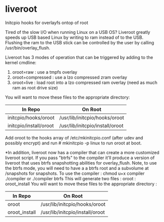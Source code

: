 # liveroot
Initcpio hooks for overlayfs ontop of root

Tired of the slow I/O when running Linux on a USB OS?
Liveroot greatly speeds up USB based Linux by writing to ram instead of to the USB. Flushing the ram to the USB stick can be controlled by the user by calling /usr/bin/overlay_flush.

Liveroot has 3 modes of operation that can be triggered by adding to the kernel cmdline:
  1) oroot=raw        : use a tmpfs overlay
  2) oroot=compressed : use a lzo compressed zram overlay
  3) oroot=live       : load root into a lzo compressed ram overlay (need as much ram as root drive size)

You will want to move these files to the appropriate directory:

In Repo                 |   On Root
------------------------|------------------------------------
initcpio/hooks/oroot    |    /usr/lib/initcpio/hooks/oroot
initcpio/install/oroot  |    /usr/lib/initcpio/install/oroot

Add oroot to the hooks array of /etc/mkinitcpio.conf (after udev and possibly encrypt) and run # mkinitcpio -p linux to run oroot at boot.

*In addition, liveroot now has a compiler that can create a more customized liveroot script. If you pass "btrfs" to the compiler it'll produce a version of liveroot that uses btrfs snapshotting abilities for overlay_flush. Note, to use the btrfs mode, you will need to have a a btrfs root and a subvolume at /snapshots for snapshots.
To use the compiler :
   chmod u+x compiler
   ./compiler
 or
   ./compiler btrfs
This will generate two files : oroot
                             : oroot_install
You will want to move these files to the appropriate directory :

In Repo                 |   On Root
------------------------|------------------------------------
oroot                   |    /usr/lib/initcpio/hooks/oroot
oroot_install           |    /usr/lib/initcpio/install/oroot